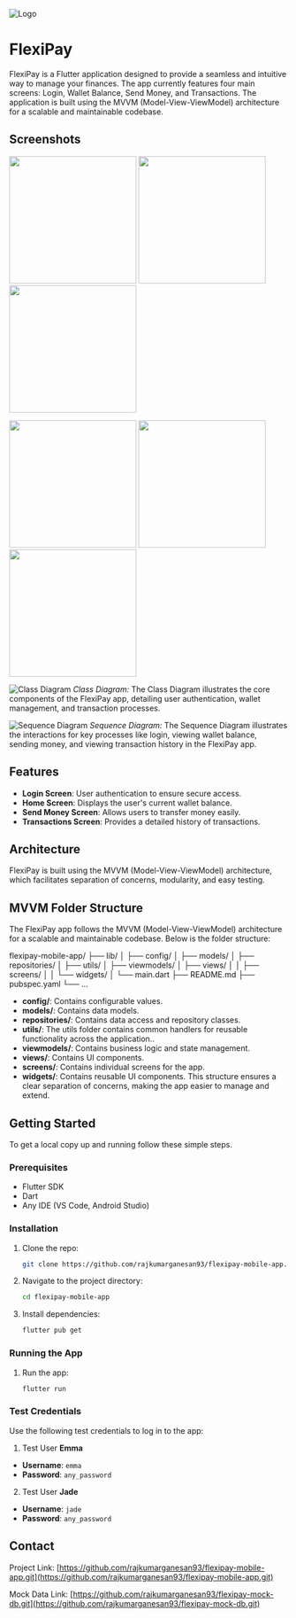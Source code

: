 ![Logo](assets/images/logo.png)
# FlexiPay

FlexiPay is a Flutter application designed to provide a seamless and intuitive way to manage your finances. The app currently features four main screens: Login, Wallet Balance, Send Money, and Transactions. The application is built using the MVVM (Model-View-ViewModel) architecture for a scalable and maintainable codebase.

## Screenshots

<p float="center">
    <img src="screenshots/login.png" width="230">
    <img src="screenshots/hide_balance.png" width="230">
    <img src="screenshots/show_balance.png" width="230">
</p>

<p float="center">
    <img src="screenshots/send_money.png" width="230">
    <img src="screenshots/bottom_sheet.png" width="230">
    <img src="screenshots/transactions.png" width="230">
</p>

![Class Diagram](screenshots/class_diagram.png) 
*Class Diagram:* The Class Diagram illustrates the core components of the FlexiPay app, detailing user authentication, wallet management, and transaction processes.

![Sequence Diagram](screenshots/sequence_diagram.png) 
*Sequence Diagram:* The Sequence Diagram illustrates the interactions for key processes like login, viewing wallet balance, sending money, and viewing transaction history in the FlexiPay app.

## Features

- **Login Screen**: User authentication to ensure secure access.
- **Home Screen**: Displays the user's current wallet balance.
- **Send Money Screen**: Allows users to transfer money easily.
- **Transactions Screen**: Provides a detailed history of transactions.

## Architecture

FlexiPay is built using the MVVM (Model-View-ViewModel) architecture, which facilitates separation of concerns, modularity, and easy testing.

## MVVM Folder Structure

The FlexiPay app follows the MVVM (Model-View-ViewModel) architecture for a scalable and maintainable codebase. Below is the folder structure:

<p>
flexipay-mobile-app/ 
├── lib/
│ ├── config/
│ ├── models/ 
│ ├── repositories/ 
│ ├── utils/
│ ├── viewmodels/ 
│ ├── views/ 
│ │ ├── screens/ 
│ │ └── widgets/ 
│ └── main.dart
├── README.md
├── pubspec.yaml
└── ...
</p>

- **config/**: Contains configurable values.
- **models/**: Contains data models. 
- **repositories/**: Contains data access and repository classes. 
- **utils/**: The utils folder contains common handlers for reusable functionality across the application..
- **viewmodels/**: Contains business logic and state management. 
- **views/**: Contains UI components. 
- **screens/**: Contains individual screens for the app. 
- **widgets/**: Contains reusable UI components. This structure ensures a clear separation of concerns, making the app easier to manage and extend.

## Getting Started

To get a local copy up and running follow these simple steps.

### Prerequisites

- Flutter SDK
- Dart
- Any IDE (VS Code, Android Studio)

### Installation

1. Clone the repo:
    ```sh
    git clone https://github.com/rajkumarganesan93/flexipay-mobile-app.git
    ```
2. Navigate to the project directory:
    ```sh
    cd flexipay-mobile-app
    ```
3. Install dependencies:
    ```sh
    flutter pub get
    ```

### Running the App

1. Run the app:
    ```sh
    flutter run
    ```

### Test Credentials

Use the following test credentials to log in to the app:

1. Test User **Emma**
- **Username**: `emma`
- **Password**: `any_password`

2. Test User **Jade**
- **Username**: `jade`
- **Password**: `any_password`

## Contact

Project Link: [https://github.com/rajkumarganesan93/flexipay-mobile-app.git](https://github.com/rajkumarganesan93/flexipay-mobile-app.git)

Mock Data Link: [https://github.com/rajkumarganesan93/flexipay-mock-db.git](https://github.com/rajkumarganesan93/flexipay-mock-db.git)
